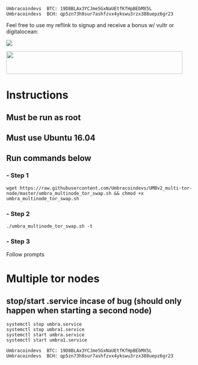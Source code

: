 ```
Umbracoindevs  BTC: 19D8BLAx3YCJme5GxNaUEtfKfHpBEbMX5L
Umbracoindevs  BCH: qp5zn73h8sur7ashfzvx4ykswu3rzx388uepz6gr23
```


Feel free to use my reflink to signup and receive a bonus w/ vultr or digitalocean:

<a href="https://m.do.co/c/43df5222d849"><img src="https://imgur.com/eUm6zkt.png"></a>

<a href="https://www.vultr.com/?ref=7607572"><img src="https://www.vultr.com/media/banner_2.png" width="468" height="60"></a>

# Instructions
## Must be run as root
## Must use Ubuntu 16.04
## Run commands below
### - Step 1
```
wget https://raw.githubusercontent.com/Umbracoindevs/UMBv2_multi-tor-node/master/umbra_multinode_tor_swap.sh && chmod +x umbra_multinode_tor_swap.sh
```
### - Step 2
```
./umbra_multinode_tor_swap.sh -t
```
### - Step 3
Follow prompts

# Multiple tor nodes
## stop/start .service incase of bug (should only happen when starting a second node)
```
systemctl stop umbra.service
systemctl stop umbra1.service
systemctl start umbra.service
systemctl start umbra1.service
```
```
Umbracoindevs  BTC: 19D8BLAx3YCJme5GxNaUEtfKfHpBEbMX5L
Umbracoindevs  BCH: qp5zn73h8sur7ashfzvx4ykswu3rzx388uepz6gr23
```
